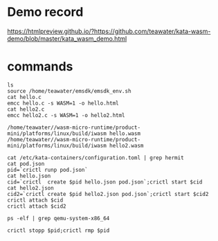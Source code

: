 # Demo record
https://htmlpreview.github.io/?https://github.com/teawater/kata-wasm-demo/blob/master/kata_wasm_demo.html
# commands
```
ls
source /home/teawater/emsdk/emsdk_env.sh
cat hello.c
emcc hello.c -s WASM=1 -o hello.html
cat hello2.c
emcc hello2.c -s WASM=1 -o hello2.html

/home/teawater//wasm-micro-runtime/product-mini/platforms/linux/build/iwasm hello.wasm
/home/teawater//wasm-micro-runtime/product-mini/platforms/linux/build/iwasm hello2.wasm

cat /etc/kata-containers/configuration.toml | grep hermit
cat pod.json
pid=`crictl runp pod.json`
cat hello.json
cid=`crictl  create $pid hello.json pod.json`;crictl start $cid
cat hello2.json
cid2=`crictl create $pid hello2.json pod.json`;crictl start $cid2
crictl attach $cid
crictl attach $cid2

ps -elf | grep qemu-system-x86_64

crictl stopp $pid;crictl rmp $pid
```
